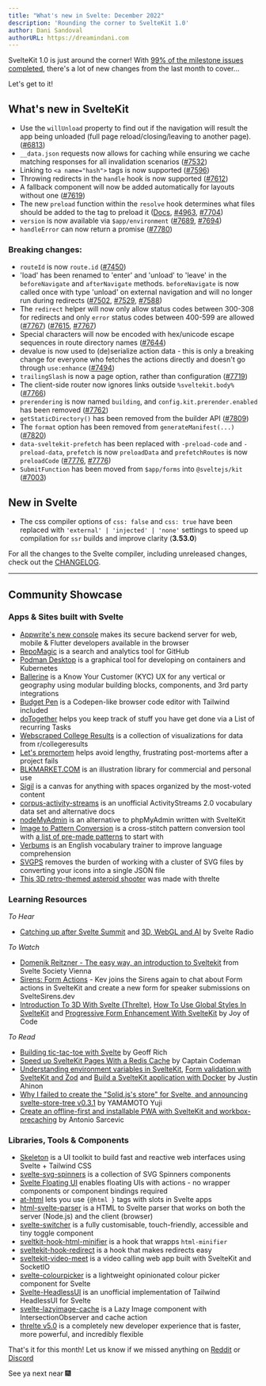 ```yaml
---
title: "What's new in Svelte: December 2022"
description: 'Rounding the corner to SvelteKit 1.0'
author: Dani Sandoval
authorURL: https://dreamindani.com
---
```


SvelteKit 1.0 is just around the corner! With [99% of the milestone issues completed](https://github.com/sveltejs/kit/milestone/2), there's a lot of new changes from the last month to cover...

Let's get to it!

## What's new in SvelteKit

- Use the `willUnload` property to find out if the navigation will result the app being unloaded (full page reload/closing/leaving to another page). ([#6813](https://github.com/sveltejs/kit/pull/6813))
- `__data.json` requests now allows for caching while ensuring we cache matching responses for all invalidation scenarios ([#7532](https://github.com/sveltejs/kit/pull/7532))
- Linking to `<a name="hash">` tags is now supported ([#7596](https://github.com/sveltejs/kit/pull/7596))
- Throwing redirects in the `handle` hook is now supported ([#7612](https://github.com/sveltejs/kit/pull/7612))
- A fallback component will now be added automatically for layouts without one ([#7619](https://github.com/sveltejs/kit/pull/7619))
- The new `preload` function within the `resolve` hook determines what files should be added to the <head> tag to preload it ([Docs](https://kit.svelte.dev/docs/hooks#server-hooks-handle), [#4963](https://github.com/sveltejs/kit/pull/4963), [#7704](https://github.com/sveltejs/kit/pull/7704))
- `version` is now available via `$app/environment` ([#7689](https://github.com/sveltejs/kit/pull/7689), [#7694](https://github.com/sveltejs/kit/pull/7694))
- `handleError` can now return a promise ([#7780](https://github.com/sveltejs/kit/pull/7780))

### Breaking changes:

- `routeId` is now `route.id` ([#7450](https://github.com/sveltejs/kit/pull/7450))
- 'load' has been renamed to 'enter' and 'unload' to 'leave' in the `beforeNavigate` and `afterNavigate` methods. `beforeNavigate` is now called once with type 'unload' on external navigation and will no longer run during redirects ([#7502](https://github.com/sveltejs/kit/pull/7502), [#7529](https://github.com/sveltejs/kit/pull/7529), [#7588](https://github.com/sveltejs/kit/pull/7588))
- The `redirect` helper will now only allow status codes between 300-308 for redirects and only `error` status codes between 400-599 are allowed ([#7767](https://github.com/sveltejs/kit/pull/7767)) ([#7615](https://github.com/sveltejs/kit/pull/7615), [#7767](https://github.com/sveltejs/kit/pull/7767))
- Special characters will now be encoded with hex/unicode escape sequences in route directory names ([#7644](https://github.com/sveltejs/kit/pull/7644))
- devalue is now used to (de)serialize action data - this is only a breaking change for everyone who fetches the actions directly and doesn't go through `use:enhance` ([#7494](https://github.com/sveltejs/kit/pull/7494))
- `trailingSlash` is now a page option, rather than configuration ([#7719](https://github.com/sveltejs/kit/pull/7719))
- The client-side router now ignores links outside `%sveltekit.body%` ([#7766](https://github.com/sveltejs/kit/pull/7766))
- `prerendering` is now named `building`, and `config.kit.prerender.enabled` has been removed ([#7762](https://github.com/sveltejs/kit/pull/7762))
- `getStaticDirectory()` has been removed from the builder API ([#7809](https://github.com/sveltejs/kit/pull/7809))
- The `format` option has been removed from `generateManifest(...)` ([#7820](https://github.com/sveltejs/kit/pull/7820))
- `data-sveltekit-prefetch` has been replaced with `-preload-code` and `-preload-data`, `prefetch` is now `preloadData` and `prefetchRoutes` is now `preloadCode` ([#7776](https://github.com/sveltejs/kit/pull/7776), [#7776](https://github.com/sveltejs/kit/pull/7776))
- `SubmitFunction` has been moved from `$app/forms` into `@sveltejs/kit` ([#7003](https://github.com/sveltejs/kit/pull/7003))

## New in Svelte

- The css compiler options of `css: false` and `css: true` have been replaced with `'external' | 'injected' | 'none'` settings to speed up compilation for `ssr` builds and improve clarity (**3.53.0**)

For all the changes to the Svelte compiler, including unreleased changes, check out the [CHANGELOG](https://github.com/sveltejs/svelte/blob/master/CHANGELOG.md).

---

## Community Showcase

### Apps & Sites built with Svelte

- [Appwrite's new console](https://github.com/appwrite/console) makes its secure backend server for web, mobile & Flutter developers available in the browser
- [RepoMagic](https://www.repomagic.com/) is a search and analytics tool for GitHub
- [Podman Desktop](https://github.com/containers/podman-desktop) is a graphical tool for developing on containers and Kubernetes
- [Ballerine](https://github.com/ballerine-io/ballerine) is a Know Your Customer (KYC) UX for any vertical or geography using modular building blocks, components, and 3rd party integrations
- [Budget Pen](https://github.com/Nico-Mayer/budget_pen) is a Codepen-like browser code editor with Tailwind included
- [doTogether](https://github.com/SarcevicAntonio/doTogether) helps you keep track of stuff you have get done via a List of recurring Tasks
- [Webscraped College Results](https://www.redditcollegeresults.com/) is a collection of visualizations for data from r/collegeresults
- [Let's premortem](https://letspremortem.com/) helps avoid lengthy, frustrating post-mortems after a project fails
- [BLKMARKET.COM](https://beta.blkmarket.com/) is an illustration library for commercial and personal use
- [Sigil](https://sigilspace.com/) is a canvas for anything with spaces organized by the most-voted content
- [corpus-activity-streams](https://github.com/ryanatkn/corpus-activity-streams) is an unofficial ActivityStreams 2.0 vocabulary data set and alternative docs
- [nodeMyAdmin](https://github.com/Andrea055/nodeMyAdmin) is an alternative to phpMyAdmin written with SvelteKit
- [Image to Pattern Conversion](https://www.thread-bare.com/convert) is a cross-stitch pattern conversion tool with [a list of pre-made patterns](https://www.thread-bare.com/store) to start with
- [Verbums](https://verbums.vdoc.dev/) is an English vocabulary trainer to improve language comprehension
- [SVGPS](https://svgps.app/) removes the burden of working with a cluster of SVG files by converting your icons into a single JSON file
- [This 3D retro-themed asteroid shooter](https://photon-alexwarnes.vercel.app/showcase/asteroids) was made with threlte

### Learning Resources

_To Hear_

- [Catching up after Svelte Summit](https://www.svelteradio.com/episodes/catching-up) and [3D, WebGL and AI](https://www.svelteradio.com/episodes/3d-webgl-and-ai) by Svelte Radio

_To Watch_

- [Domenik Reitzner - The easy way, an introduction to Sveltekit](https://www.youtube.com/watch?v=t-LKRrNedps) from Svelte Society Vienna
- [Sirens: Form Actions](https://www.youtube.com/watch?v=2OISk5-EHek) - Kev joins the Sirens again to chat about Form actions in SvelteKit and create a new form for speaker submissions on SvelteSirens.dev
- [Introduction To 3D With Svelte (Threlte)](https://www.youtube.com/watch?v=89LYeHOncVk), [How To Use Global Styles In SvelteKit](https://www.youtube.com/watch?v=jHSwChkx3TQ) and [Progressive Form Enhancement With SvelteKit](https://www.youtube.com/watch?v=6pv70d7i-3Q) by Joy of Code

_To Read_

- [Building tic-tac-toe with Svelte](https://geoffrich.net/posts/tic-tac-toe/) by Geoff Rich
- [Speed up SvelteKit Pages With a Redis Cache](https://www.captaincodeman.com/speed-up-sveltekit-pages-with-a-redis-cache) by Captain Codeman
- [Understanding environment variables in SvelteKit](https://www.okupter.com/blog/environment-variables-in-sveltekit), [Form validation with SvelteKit and Zod](https://www.okupter.com/blog/sveltekit-form-validation-with-zod) and [Build a SvelteKit application with Docker](https://www.okupter.com/blog/build-a-sveltekit-application-with-docker) by Justin Ahinon
- [Why I failed to create the "Solid.js's store" for Svelte, and announcing svelte-store-tree v0.3.1](https://dev.to/igrep/why-i-failed-to-create-the-solidjss-store-for-svelte-and-announcing-svelte-store-tree-v031-1am2) by YAMAMOTO Yuji
- [Create an offline-first and installable PWA with SvelteKit and workbox-precaching](https://www.sarcevic.dev/offline-first-installable-pwa-sveltekit-workbox-precaching) by Antonio Sarcevic

### Libraries, Tools & Components

- [Skeleton](https://www.skeleton.dev/) is a UI toolkit to build fast and reactive web interfaces using Svelte + Tailwind CSS
- [svelte-svg-spinners](https://github.com/luluvia/svelte-svg-spinners) is a collection of SVG Spinners components
- [Svelte Floating UI](https://github.com/fedorovvvv/svelte-floating-ui) enables floating UIs with actions - no wrapper components or component bindings required
- [at-html](https://github.com/micha-lmxt/at-html) lets you use `{@html }` tags with slots in Svelte apps
- [html-svelte-parser](https://github.com/PatrickG/html-svelte-parser) is a HTML to Svelte parser that works on both the server (Node.js) and the client (browser)
- [svelte-switcher](https://github.com/rohitpotato/svelte-switcher) is a fully customisable, touch-friendly, accessible and tiny toggle component
- [sveltkit-hook-html-minifier](https://www.npmjs.com/package/@svackages/sveltkit-hook-html-minifier) is a hook that wrapps `html-minifier`
- [sveltekit-hook-redirect](https://www.npmjs.com/package/@svackages/sveltekit-hook-redirect) is a hook that makes redirects easy
- [sveltekit-video-meet](https://github.com/harshmangalam/sveltekit-video-meet) is a video calling web app built with SvelteKit and SocketIO
- [svelte-colourpicker](https://www.npmjs.com/package/svelte-colourpicker) is a lightweight opinionated colour picker component for Svelte
- [Svelte-HeadlessUI](https://captaincodeman.github.io/svelte-headlessui/) is an unofficial implementation of Tailwind HeadlessUI for Svelte
- [svelte-lazyimage-cache](https://github.com/binsarjr/svelte-lazyimage-cache) is a Lazy Image component with IntersectionObserver and cache action
- [threlte v5.0](https://www.reddit.com/r/sveltejs/comments/ywit18/threlte_v50_is_here_a_completely_new_developer/) is a completely new developer experience that is faster, more powerful, and incredibly flexible

That's it for this month! Let us know if we missed anything on [Reddit](https://www.reddit.com/r/sveltejs/) or [Discord](https://discord.gg/svelte)

See ya next near 🎆
